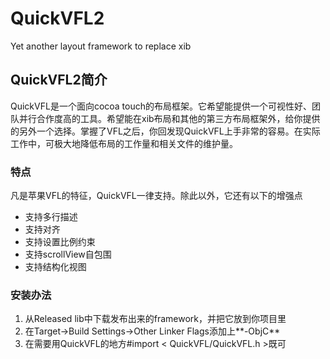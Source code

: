# QuickVFL2
Yet another layout framework to replace xib

## QuickVFL2简介
QuickVFL是一个面向cocoa touch的布局框架。它希望能提供一个可视性好、团队并行合作度高的工具。希望能在xib布局和其他的第三方布局框架外，给你提供的另外一个选择。掌握了VFL之后，你回发现QuickVFL上手非常的容易。在实际工作中，可极大地降低布局的工作量和相关文件的维护量。

### 特点
凡是苹果VFL的特征，QuickVFL一律支持。除此以外，它还有以下的增强点
- 支持多行描述
- 支持对齐
- 支持设置比例约束
- 支持scrollView自包围
- 支持结构化视图

### 安装办法
1. 从Released lib中下载发布出来的framework，并把它放到你项目里
2. 在Target->Build Settings->Other Linker Flags添加上**-ObjC**
3. 在需要用QuickVFL的地方#import < QuickVFL/QuickVFL.h >既可
